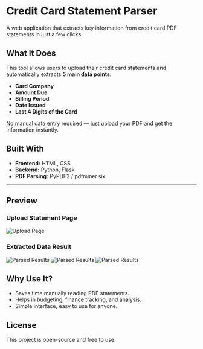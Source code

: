 # Credit Card Statement Parser

A web application that extracts key information from credit card PDF statements in just a few clicks.  

## What It Does

This tool allows users to upload their credit card statements and automatically extracts **5 main data points**:  

- **Card Company**  
- **Amount Due**  
- **Billing Period**  
- **Date Issued**  
- **Last 4 Digits of the Card**  

No manual data entry required — just upload your PDF and get the information instantly.  


## Built With

- **Frontend:** HTML, CSS  
- **Backend:** Python, Flask  
- **PDF Parsing:** PyPDF2 / pdfminer.six  

---

## Preview

### Upload Statement Page
![Upload Page](output/1.png)

### Extracted Data Result
![Parsed Results](output/2.png)
![Parsed Results](output/3.png)
![Parsed Results](output/4.png)


## Why Use It?

- Saves time manually reading PDF statements.  
- Helps in budgeting, finance tracking, and analysis.  
- Simple interface, easy to use for anyone.  


## License

This project is open-source and free to use.
